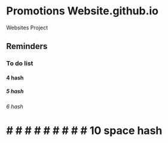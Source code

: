 # Promotions Website.github.io
Websites Project

## Reminders

### To do list

#### 4 hash

##### 5 hash

###### 6 hash

# # # # # # # # # # 10 space hash